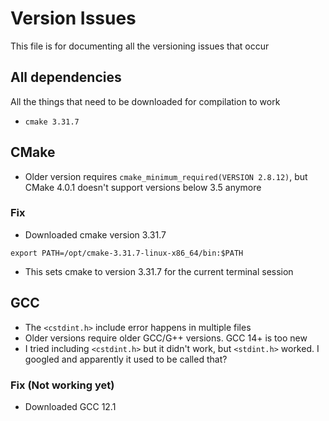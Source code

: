 # Version Issues

This file is for documenting all the versioning issues that occur

## All dependencies

All the things that need to be downloaded for compilation to work

- `cmake 3.31.7`

## CMake

- Older version requires `cmake_minimum_required(VERSION 2.8.12)`, but CMake 4.0.1 doesn't support versions below 3.5 anymore

### Fix

- Downloaded cmake version 3.31.7

```
export PATH=/opt/cmake-3.31.7-linux-x86_64/bin:$PATH
```

- This sets cmake to version 3.31.7 for the current terminal session

## GCC
- The `<cstdint.h>` include error happens in multiple files
- Older versions require older GCC/G++ versions. GCC 14+ is too new
- I tried including `<cstdint.h>` but it didn't work, but `<stdint.h>` worked. I googled and apparently it used to be called that?

### Fix (Not working yet)

- Downloaded GCC 12.1